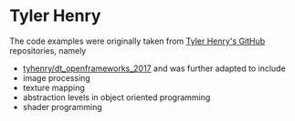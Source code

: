 # Tyler Henry

The code examples were originally taken from [Tyler Henry's GitHub](https://github.com/tyhenry) repositories, namely

- [tyhenry/dt_openframeworks_2017](https://github.com/tyhenry/dt_openframeworks_f17) and was further adapted to include
- image processing
- texture mapping
- abstraction levels in object oriented programming
- shader programming
